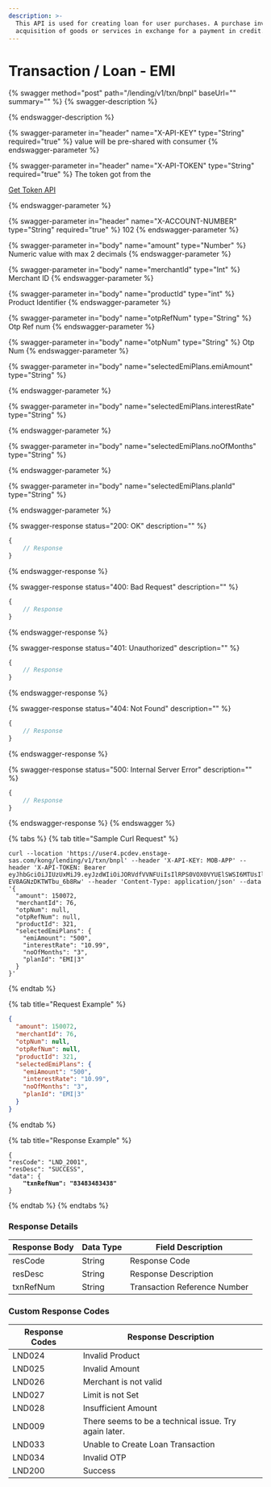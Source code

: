 ```yaml
---
description: >-
  This API is used for creating loan for user purchases. A purchase involves the
  acquisition of goods or services in exchange for a payment in credit.
---
```


# Transaction  / Loan - EMI

{% swagger method="post" path="/lending/v1/txn/bnpl" baseUrl="<domain>" summary="" %}
{% swagger-description %}

{% endswagger-description %}

{% swagger-parameter in="header" name="X-API-KEY" type="String" required="true" %}
value will be pre-shared with consumer
{% endswagger-parameter %}

{% swagger-parameter in="header" name="X-API-TOKEN" type="String" required="true" %}
The token got from the 

[Get Token API](../../../market-place/api-specification/version-1/get-token-api.md)


{% endswagger-parameter %}

{% swagger-parameter in="header" name="X-ACCOUNT-NUMBER" type="String" required="true" %}
102
{% endswagger-parameter %}

{% swagger-parameter in="body" name="amount" type="Number" %}
Numeric value with max 2 decimals
{% endswagger-parameter %}

{% swagger-parameter in="body" name="merchantId" type="Int" %}
Merchant ID
{% endswagger-parameter %}

{% swagger-parameter in="body" name="productId" type="int" %}
Product Identifier
{% endswagger-parameter %}

{% swagger-parameter in="body" name="otpRefNum" type="String" %}
Otp Ref num
{% endswagger-parameter %}

{% swagger-parameter in="body" name="otpNum" type="String" %}
Otp Num
{% endswagger-parameter %}

{% swagger-parameter in="body" name="selectedEmiPlans.emiAmount" type="String" %}

{% endswagger-parameter %}

{% swagger-parameter in="body" name="selectedEmiPlans.interestRate" type="String" %}

{% endswagger-parameter %}

{% swagger-parameter in="body" name="selectedEmiPlans.noOfMonths" type="String" %}

{% endswagger-parameter %}

{% swagger-parameter in="body" name="selectedEmiPlans.planId" type="String" %}

{% endswagger-parameter %}

{% swagger-response status="200: OK" description="" %}
```javascript
{
    // Response
}
```
{% endswagger-response %}

{% swagger-response status="400: Bad Request" description="" %}
```javascript
{
    // Response
}
```
{% endswagger-response %}

{% swagger-response status="401: Unauthorized" description="" %}
```javascript
{
    // Response
}
```
{% endswagger-response %}

{% swagger-response status="404: Not Found" description="" %}
```javascript
{
    // Response
}
```
{% endswagger-response %}

{% swagger-response status="500: Internal Server Error" description="" %}
```javascript
{
    // Response
}
```
{% endswagger-response %}
{% endswagger %}

{% tabs %}
{% tab title="Sample Curl Request" %}
```
curl --location 'https://user4.pcdev.enstage-sas.com/kong/lending/v1/txn/bnpl' --header 'X-API-KEY: MOB-APP' --header 'X-API-TOKEN: Bearer eyJhbGciOiJIUzUxMiJ9.eyJzdWIiOiJORVdfVVNFUiIsIlRPS0VOX0VYUElSWSI6MTUsIlgtQVBJLVZFUlNJT04iOiJ2MSIsIlJFRkVSRU5DRV9JRCI6ImZhZDRkMTkyLWMyNjAtNDUyMy05YTQzLTVlMGQwMWI1NDgzZiIsImFjY2VwdC1sYW5ndWFnZSI6ImVuLVVTIiwiQUxMT1dFRF9JUFMiOiIqIiwiaXNzIjoiaVRKMFRsbTFrVVdvSmFaTkd5YWFpR2ljWEt6WE1CNXAiLCJleHAiOjE2ODQ4NDUzNzAsIlBST0dSQU1fSUQiOjExMTEsImlhdCI6MTY4NDg0NDQ3MH0.CnKBRm8iTQTNhIeWN2Z_Ifm1pxlb6H3fr6RhHMChJb7cKVs2OYzUPFzZPgzRJHFGF-EV8AGNzDKTWTbu_6b8Rw' --header 'Content-Type: application/json' --data '{
  "amount": 150072,
  "merchantId": 76,
  "otpNum": null,
  "otpRefNum": null,
  "productId": 321,
  "selectedEmiPlans": {
    "emiAmount": "500",
    "interestRate": "10.99",
    "noOfMonths": "3",
    "planId": "EMI|3"
  }
}'
```
{% endtab %}

{% tab title="Request Example" %}
```json
{
  "amount": 150072,
  "merchantId": 76,
  "otpNum": null,
  "otpRefNum": null,
  "productId": 321,
  "selectedEmiPlans": {
    "emiAmount": "500",
    "interestRate": "10.99",
    "noOfMonths": "3",
    "planId": "EMI|3"
  }
}
```
{% endtab %}

{% tab title="Response Example" %}
<pre class="language-json"><code class="lang-json">{ 
"resCode": "LND_2001", 
"resDesc": "SUCCESS", 
"data": { 
<strong>    "txnRefNum": "83483483438" 
</strong>}
</code></pre>
{% endtab %}
{% endtabs %}

### Response Details

| Response Body | Data Type | Field Description            |
| ------------- | --------- | ---------------------------- |
| resCode       | String    | Response Code                |
| resDesc       | String    | Response Description         |
| txnRefNum     | String    | Transaction Reference Number |

### Custom Response Codes

| Response Codes | Response Description                                  |
| -------------- | ----------------------------------------------------- |
| LND024         | Invalid Product                                       |
| LND025         | Invalid Amount                                        |
| LND026         | Merchant is not valid                                 |
| LND027         | Limit is not Set                                      |
| LND028         | Insufficient Amount                                   |
| LND009         | There seems to be a technical issue. Try again later. |
| LND033         | Unable to Create Loan Transaction                     |
| LND034         | Invalid OTP                                           |
| LND200         | Success                                               |
